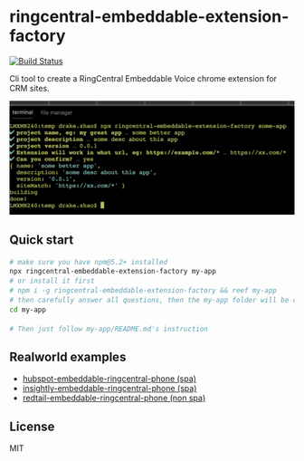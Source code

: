 # ringcentral-embeddable-extension-factory

[![Build Status](https://travis-ci.org/zxdong262/ringcentral-embeddable-extension-factory.svg?branch=release)](https://travis-ci.org/zxdong262/ringcentral-embeddable-extension-factory)

Cli tool to create a RingCentral Embeddable Voice chrome extension for CRM sites.

![cli](screenshots/cli.png)

## Quick start

```bash
# make sure you have npm@5.2+ installed
npx ringcentral-embeddable-extension-factory my-app
# or install it first
# npm i -g ringcentral-embeddable-extension-factory && reef my-app
# then carefully answer all questions, then the my-app folder will be create
cd my-app

# Then just follow my-app/README.md's instruction
```

## Realworld examples

- [hubspot-embeddable-ringcentral-phone (spa)](https://github.com/zxdong262/hubspot-embeddable-ringcentral-phone)
- [insightly-embeddable-ringcentral-phone (spa)](https://github.com/zxdong262/insightly-embeddable-ringcentral-phone)
- [redtail-embeddable-ringcentral-phone (non spa)](https://github.com/zxdong262/redtail-embeddable-ringcentral-phone)

## License

MIT

